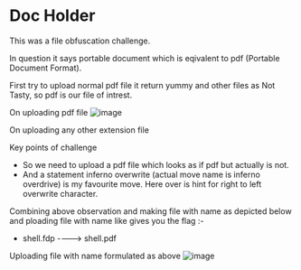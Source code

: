 # Doc Holder

This was a file obfuscation challenge.

In question it says portable document which is eqivalent to pdf (Portable Document Format).

First try to upload normal pdf file it return yummy and other files as Not Tasty, so pdf is our file of intrest.

On uploading pdf file
![image](https://user-images.githubusercontent.com/86155751/183244832-7a81de77-4023-40f1-97b8-ed04e31eb854.png)

On uploading any other extension file


Key points of challenge
- So we need to upload a pdf file which looks as if pdf but actually is not.
- And a statement inferno overwrite (actual move name is inferno overdrive) is my favourite move. Here over is hint for right to left overwrite character.

Combining above observation and making file with name as depicted below and ploading file with name like gives you the flag :- 
- shell.<right to left overide charater>fdp  ----> shell.‮fdp 

Uploading file with name formulated as above
![image](https://user-images.githubusercontent.com/86155751/183244897-34e8a396-88a3-4405-ae9c-56c00a7b033b.png)


